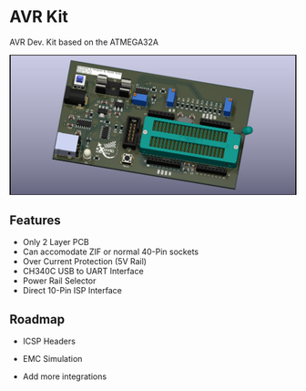 
# AVR Kit

AVR Dev. Kit based on the ATMEGA32A


![Logo](https://raw.githubusercontent.com/Morad-T/EXOTIC-AVR-Kit/main/%5BEXOTIC%5D%20AVR%20Kit_3D_RT.png)


## Features

- Only 2 Layer PCB
- Can accomodate ZIF or normal 40-Pin sockets
- Over Current Protection (5V Rail)
- CH340C USB to UART Interface
- Power Rail Selector
- Direct 10-Pin ISP Interface


## Roadmap

- ICSP Headers

- EMC Simulation

- Add more integrations

